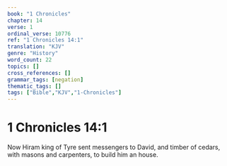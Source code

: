 ```yaml
---
book: "1 Chronicles"
chapter: 14
verse: 1
ordinal_verse: 10776
ref: "1 Chronicles 14:1"
translation: "KJV"
genre: "History"
word_count: 22
topics: []
cross_references: []
grammar_tags: [negation]
thematic_tags: []
tags: ["Bible","KJV","1-Chronicles"]
---
```


# 1 Chronicles 14:1

Now Hiram king of Tyre sent messengers to David, and timber of cedars, with masons and carpenters, to build him an house.
